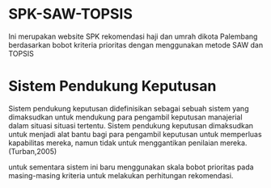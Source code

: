 # SPK-SAW-TOPSIS
Ini merupakan website SPK rekomendasi haji dan umrah dikota Palembang berdasarkan bobot kriteria prioritas dengan menggunakan metode SAW dan TOPSIS

# Sistem Pendukung Keputusan
Sistem pendukung keputusan didefinisikan sebagai sebuah sistem yang dimaksudkan untuk mendukung para pengambil keputusan manajerial dalam situasi situasi tertentu. Sistem pendukung keputusan dimaksudkan untuk menjadi alat bantu bagi para pengambil keputusan untuk memperluas kapabilitas mereka, namun tidak untuk menggantikan penilaian mereka.(Turban,2005)

untuk sementara sistem ini baru menggunakan skala bobot prioritas pada masing-masing kriteria untuk melakukan perhitungan rekomendasi.

